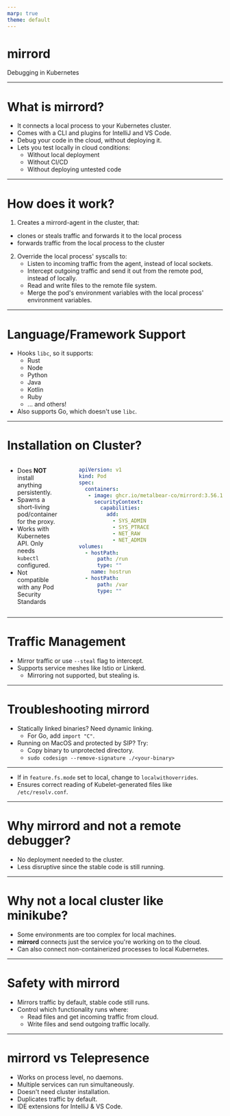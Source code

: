 ```yaml
---
marp: true
theme: default
---
```


# **mirrord**
Debugging in Kubernetes

---

# What is **mirrord**?

- It connects a local process to your Kubernetes cluster.
- Comes with a CLI and plugins for IntelliJ and VS Code.
- Debug your code in the cloud, without deploying it.
- Lets you test locally in cloud conditions:
    - Without local deployment
    - Without CI/CD
    - Without deploying untested code

---

# How does it work?

1. Creates a mirrord-agent in the cluster, that:
  - clones or steals traffic and forwards it to the local process
  - forwards traffic from the local process to the cluster
2. Override the local process' syscalls to:
   - Listen to incoming traffic from the agent, instead of local sockets.
   - Intercept outgoing traffic and send it out from the remote pod, instead of locally.
   - Read and write files to the remote file system.
   - Merge the pod's environment variables with the local process' environment variables.

---

# Language/Framework Support

- Hooks `libc`, so it supports:
    - Rust
    - Node
    - Python
    - Java
    - Kotlin
    - Ruby
    - ... and others!
- Also supports Go, which doesn't use `libc`.

---

# Installation on Cluster?

<div class="columns">
<div class="left">

- Does **NOT** install anything persistently.
- Spawns a short-living pod/container for the proxy.
- Works with Kubernetes API. Only needs `kubectl` configured.
- Not compatible with any Pod Security Standards
</div>
<div class="right">

```yaml
    apiVersion: v1
    kind: Pod
    spec:
      containers:
       - image: ghcr.io/metalbear-co/mirrord:3.56.1
         securityContext:
           capabilities:
             add:
               - SYS_ADMIN
               - SYS_PTRACE
               - NET_RAW
               - NET_ADMIN
    volumes:
      - hostPath:
          path: /run
          type: ""
        name: hostrun
      - hostPath:
          path: /var
          type: ""
```

</div>

</div>


---

# Traffic Management

- Mirror traffic or use `--steal` flag to intercept.
- Supports service meshes like Istio or Linkerd.
    - Mirroring not supported, but stealing is.

---

# Troubleshooting mirrord

- Statically linked binaries? Need dynamic linking.
    - For Go, add `import "C"`.
- Running on MacOS and protected by SIP? Try:
    - Copy binary to unprotected directory.
    - `sudo codesign --remove-signature ./<your-binary>`

---

- If in `feature.fs.mode` set to local, change to `localwithoverrides`.
- Ensures correct reading of Kubelet-generated files like `/etc/resolv.conf`.

---

# Why **mirrord** and not a remote debugger?

- No deployment needed to the cluster.
- Less disruptive since the stable code is still running.

---

# Why not a local cluster like minikube?

- Some environments are too complex for local machines.
- **mirrord** connects just the service you're working on to the cloud.
- Can also connect non-containerized processes to local Kubernetes.

---

# Safety with **mirrord**

- Mirrors traffic by default, stable code still runs.
- Control which functionality runs where:
    - Read files and get incoming traffic from cloud.
    - Write files and send outgoing traffic locally.

---

# **mirrord** vs Telepresence

- Works on process level, no daemons.
- Multiple services can run simultaneously.
- Doesn't need cluster installation.
- Duplicates traffic by default.
- IDE extensions for IntelliJ & VS Code.
